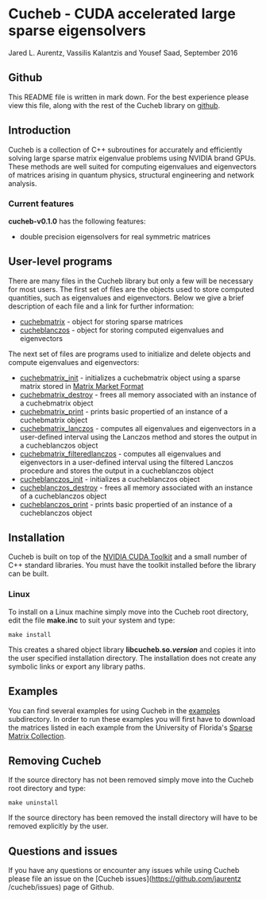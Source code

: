 # Cucheb - CUDA accelerated large sparse eigensolvers #
Jared L. Aurentz, Vassilis Kalantzis and Yousef Saad, September 2016

## Github ##
This README file is written in mark down. For the best experience please view this
file, along with the rest of the Cucheb library on
[github](https://github.com/jaurentz/cucheb).

## Introduction ##
Cucheb is a collection of C++ subroutines for accurately and efficiently
solving large sparse matrix eigenvalue problems using NVIDIA brand GPUs. These
methods are well suited for computing eigenvalues and eigenvectors of matrices
arising in quantum physics, structural engineering and network analysis.

### Current features ###
__cucheb-v0.1.0__ has the following features:
 - double precision eigensolvers for real symmetric matrices

## User-level programs ##
There are many files in the Cucheb library but only a few will be necessary for
most users. The first set of files are the objects used to store computed
quantities, such as eigenvalues and eigenvectors. Below we give a brief
description of each file and a link for further information:
 - [cuchebmatrix](https:/github.com/jaurentz/cucheb/include/cuchebmatrix.h) - object for storing sparse matrices
 - [cucheblanczos](https:/github.com/jaurentz/cucheb/include/cucheblanczos.h) - object for storing computed eigenvalues and eigenvectors
 
The next set of files are programs used to initialize and delete objects and compute eigenvalues and eigenvectors:
- [cuchebmatrix_init](https://github.com/jaurents/cucheb/src/cuchebmatrix/cuchebmatrix_init.cu) - initializes a cuchebmatrix object using a sparse matrix stored in [Matrix Market Format](http://math.nist.gov/MatrixMarket/)
- [cuchebmatrix_destroy](https://github.com/jaurents/cucheb/src/cuchebmatrix/cuchebmatrix_destroy.cu) - frees all memory associated with an instance of a cuchebmatrix object
- [cuchebmatrix_print](https://github.com/jaurents/cucheb/src/cuchebmatrix/cuchebmatrix_print.cu) - prints basic propertied of an instance of a cuchebmatrix object
- [cuchebmatrix_lanczos](https://github.com/jaurents/cucheb/src/cuchebmatrix/cuchebmatrix_lanczos.cu) - computes all eigenvalues and eigenvectors in a user-defined interval using the Lanczos method and stores the output in a cucheblanczos object
- [cuchebmatrix_filteredlanczos](https://github.com/jaurents/cucheb/src/cuchebmatrix/cuchebmatrix_filteredlanczos.cu) - computes all eigenvalues and eigenvectors in a user-defined interval using the filtered Lanczos procedure and stores the output in a cucheblanczos object
- [cucheblanczos_init](https://github.com/jaurents/cucheb/src/cucheblanczos/cucheblanczos_init.cu) - initializes a cucheblanczos object
- [cucheblanczos_destroy](https://github.com/jaurents/cucheb/src/cucheblanczos/cucheblanczos_destroy.cu) - frees all memory associated with an instance of a cucheblanczos object
- [cucheblanczos_print](https://github.com/jaurents/cucheb/src/cucheblanczos/cucheblanczos_print.cu) - prints basic propertied of an instance of a cucheblanczos object

## Installation ##
Cucheb is built on top of the [NVIDIA CUDA
Toolkit](https://developer.nvidia.com/cuda-toolkit) and a small number of C++
standard libraries. You must have the toolkit installed before the library can
be built.

### Linux ###
To install on a Linux machine simply move into the Cucheb root directory,
edit the file __make.inc__ to suit your system and type:
```
make install
```
This creates a shared object library __libcucheb.so._version___ and copies it
into the user specified installation directory. The installation does not
create any symbolic links or export any library paths.

## Examples ##
You can find several examples for using Cucheb in the [examples](https://github.com/jaurentz/cucheb/examples) subdirectory. In order to run these examples you will first have to download the matrices listed in each example from the University of Florida's [Sparse Matrix Collection](https://www.cise.ufl.edu/research/sparse/matrices/).

## Removing Cucheb ##
If the source directory has not been removed simply move into the Cucheb
root directory and type:
```
make uninstall
```
If the source directory has been removed the install directory will have to be
removed explicitly by the user.

## Questions and issues ##
If you have any questions or encounter any issues while using Cucheb please
file an issue on the [Cucheb issues](https://github.com/jaurentz
/cucheb/issues) page of Github.
